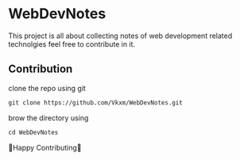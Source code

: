 # WebDevNotes
This project is all about collecting notes of web development related technolgies 
feel free to contribute in it.
## Contribution 
clone the repo using git 
```markdown
git clone https://github.com/Vkxm/WebDevNotes.git
```

brow the directory using
```markdown
cd WebDevNotes
```
🙏Happy Contributing🙏
